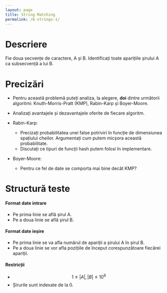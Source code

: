 ```yaml
---
layout: page
title: String Matching
permalink: /6-strings-1/
---
```


# Descriere

Fie doua secvențe de caractere, A și B. Identificați toate aparițiile șirului A ca subsecvență a lui B.

# Precizări

- Pentru această problemă puteți analiza, la alegere, **doi** dintre următorii algoritmi: Knuth-Morris-Pratt (KMP),
Rabin-Karp și Boyer-Moore.
- Analizați avantajele și dezavantajele oferite de fiecare algoritm.

- Rabin-Karp:
  - Precizați probabilitatea unei false potriviri în funcție de dimensiunea spațiului cheilor. Argumentați cum 
  putem micșora această probabilitate. 
  - Discutați ce tipuri de funcții hash putem folosi în implementare.
- Boyer-Moore:
  - Pentru ce fel de date se comporta mai bine decât KMP?

# Structură teste

#### Format date intrare
  - Pe prima linie se află șirul A.
  - Pe a doua linie se află șirul B.
  
#### Format date ieșire
  - Pe prima linie se va afla numărul de apariții a șirului A în șirul B.
  - Pe a doua linie se vor afla pozițiile de început corespunzătoare fiecărei apariții.

#### Restricții
  - $$1 \leq |A|, |B| \leq 10^6$$
  - Șirurile sunt indexate de la 0.
